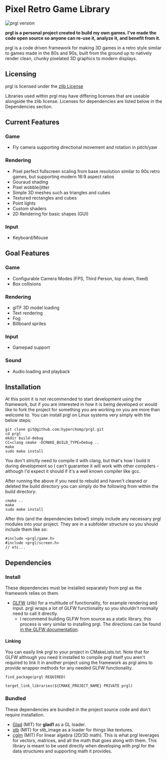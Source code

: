 # Pixel Retro Game Library

![prgl version](https://img.shields.io/badge/prgl-0.1.0-orange)

**prgl is a personal project created to build my own games. I've made the code open source so anyone can re-use it, analyze it, and benefit from it.**

prgl is a code driven framework for making 3D games in a retro style similar to games made in the 80s and 90s, built from the ground up to natively render clean, chunky pixelated 3D graphics to modern displays.

## Licensing

prgl is licensed under the [zlib License](https://zlib.net/zlib_license.html)

Libraries used within prgl may have differing licenses that are useable alongside the zlib license. Licenses for dependencies are listed below in the Dependencies section.

## Current Features

### Game
* Fly camera supporting directional movement and rotation in pitch/yaw 

### Rendering
* Pixel perfect fullscreen scaling from base resolution similar to 90s retro games, but supporting modern 16:9 aspect ratios
* Gouraud shading
* Pixel wobble/jitter
* Simple 3D meshes such as triangles and cubes
* Textured rectangles and cubes
* Point lights
* Custom shaders
* 2D Rendering for basic shapes (GUI)

### Input
* Keyboard/Mouse

## Goal Features

### Game
* Configurable Camera Modes (FPS, Third Person, top down, fixed)
* Box collisions

### Rendering
* glTF 3D model loading
* Text rendering
* Fog
* Billboard sprites

### Input
* Gamepad support

### Sound
* Audio loading and playback

## Installation

At this point it is not recommended to start development using the framework, but if you are interested in how it is being developed or would like to fork the project for something you are working on you are more than welcome to. You can install prgl on Linux systems very simply with the below steps:

```
git clone git@github.com:hyperchomp/prgl.git
cd prgl
mkdir build-debug
CC=clang cmake -DCMAKE_BUILD_TYPE=Debug ..
make
sudo make install
```

You don't strictly need to compile it with clang, but that's how I build it during development so I can't guarantee it will work with other compilers - although I'd expect it should if it's a well known compiler like gcc.

After running the above if you need to rebuild and haven't cleaned or deleted the build directory you can simply do the following from within the build directory:

```
cmake ..
make
sudo make install
```

After this (and the dependencies below!) simply include any necessary prgl modules into your project. They are in a subfolder structure so you should include them like so:

```
#include <prgl/game.h>
#include <prgl/screen.h>
// etc...
```

## Dependencies
### Install
These dependencies must be installed separately from prgl as the framework relies on them.
* [GLFW](https://github.com/glfw/glfw) (zlib) for a multitude of functionality, for example rendering and input. prgl wraps a lot of GLFW functionality so you shouldn't normally need to call it directly.
    * I recommend building GLFW from source as a static library, this process is very similar to installing prgl. The directions can be found [in the GLFW documentation](https://www.glfw.org/docs/latest/compile.html).

#### Linking
You can easily link prgl to your project in CMakeLists.txt. Note that for GLFW although you need it installed to compile prgl itself you aren't required to link it in another project using the framework as prgl aims to provide wrapper methods for any needed GLFW functionality.
```
find_package(prgl REQUIRED)

target_link_libraries(${CMAKE_PROJECT_NAME} PRIVATE prgl)
```

### Bundled
These dependencies are bundled in the project source code and don't require installation.
* [Glad](https://github.com/Dav1dde/glad) (MIT) for **glad1** as a GL loader.
* [stb](https://github.com/nothings/stb) (MIT) for stb_image as a loader for things like textures.
* [cglm](https://github.com/recp/cglm) (MIT) For linear algebra (2D/3D math). This is what prgl leverages for vectors, matrices, and all the math that goes along with them. This library is meant to be used directly when developing with prgl for the data structures and supporting math it provides.
